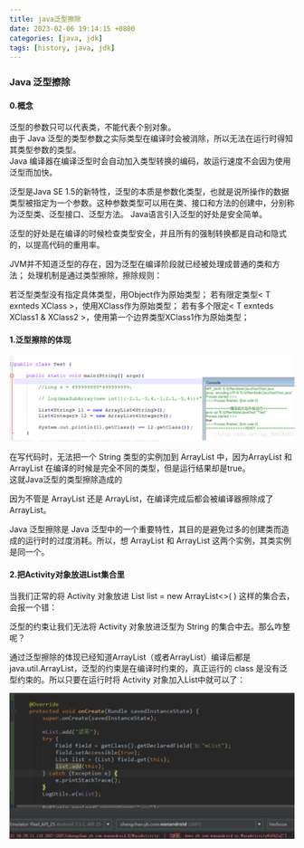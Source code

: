 ```yaml
---
title: java泛型擦除
date: 2023-02-06 19:14:15 +0800 
categories: [java, jdk]
tags: [history, java, jdk] 
---
```

### Java 泛型擦除

#### 0.概念

泛型的参数只可以代表类，不能代表个别对象。  
由于 Java 泛型的类型参数之实际类型在编译时会被消除，所以无法在运行时得知其类型参数的类型。  
Java 编译器在编译泛型时会自动加入类型转换的编码，故运行速度不会因为使用泛型而加快。  



泛型是Java SE 1.5的新特性，泛型的本质是参数化类型，也就是说所操作的数据类型被指定为一个参数。这种参数类型可以用在类、接口和方法的创建中，分别称为泛型类、泛型接口、泛型方法。 Java语言引入泛型的好处是安全简单。

泛型的好处是在编译的时候检查类型安全，并且所有的强制转换都是自动和隐式的，以提高代码的重用率。


JVM并不知道泛型的存在，因为泛型在编译阶段就已经被处理成普通的类和方法；
处理机制是通过类型擦除，擦除规则：

若泛型类型没有指定具体类型，用Object作为原始类型；
若有限定类型< T exnteds XClass >，使用XClass作为原始类型；
若有多个限定< T exnteds XClass1 & XClass2 >，使用第一个边界类型XClass1作为原始类型；

#### 1.泛型擦除的体现

![example.png](/assets/img/2023-02-06-Java泛型擦除/example.png)

在写代码时，无法把一个 String 类型的实例加到 ArrayList<Integer> 中，因为ArrayList<Integer> 和 ArrayList<String> 在编译的时候是完全不同的类型，但是运行结果却是true。  
这就Java泛型的类型擦除造成的

因为不管是 ArrayList<Integer> 还是 ArrayList<String>，在编译完成后都会被编译器擦除成了 ArrayList。

Java 泛型擦除是 Java 泛型中的一个重要特性，其目的是避免过多的创建类而造成的运行时的过度消耗。所以，想 ArrayList<Integer> 和 ArrayList<String> 这两个实例，其类实例是同一个。

#### 2.把Activity对象放进List<String>集合里

当我们正常的将 Activity 对象放进 List<String> list = new ArrayList<>( ) 这样的集合去，会报一个错：

泛型的约束让我们无法将 Activity 对象放进泛型为 String 的集合中去。那么咋整呢？

通过泛型擦除的体现已经知道ArrayList<String>（或者ArrayList<Integer>）编译后都是java.util.ArrayList，泛型的约束是在编译时约束的，真正运行的 class 是没有泛型约束的。所以只要在运行时将 Activity 对象加入List<String>中就可以了：

![example2.png](/assets/img/2023-02-06-Java泛型擦除/example2.png)
